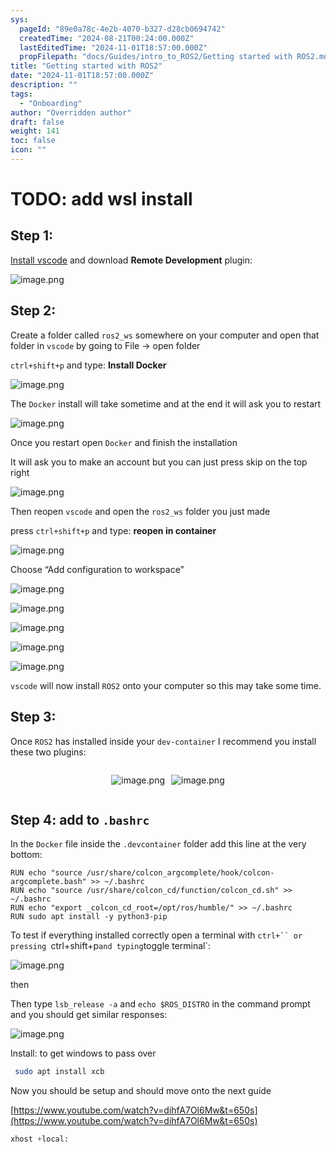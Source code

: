 ```yaml
---
sys:
  pageId: "89e0a78c-4e2b-4070-b327-d28cb0694742"
  createdTime: "2024-08-21T00:24:00.000Z"
  lastEditedTime: "2024-11-01T18:57:00.000Z"
  propFilepath: "docs/Guides/intro_to_ROS2/Getting started with ROS2.md"
title: "Getting started with ROS2"
date: "2024-11-01T18:57:00.000Z"
description: ""
tags:
  - "Onboarding"
author: "Overridden author"
draft: false
weight: 141
toc: false
icon: ""
---
```


# TODO: add wsl install

## Step 1:

[Install vscode](https://code.visualstudio.com/download) and download **Remote Development** plugin:

![image.png](https://prod-files-secure.s3.us-west-2.amazonaws.com/d518164a-d88e-44d1-a4ee-3adb3bd8bce0/efb52993-1881-4a40-b95e-6f020334f022/image.png?X-Amz-Algorithm=AWS4-HMAC-SHA256&X-Amz-Content-Sha256=UNSIGNED-PAYLOAD&X-Amz-Credential=ASIAZI2LB466UF7I72CD%2F20250404%2Fus-west-2%2Fs3%2Faws4_request&X-Amz-Date=20250404T150817Z&X-Amz-Expires=3600&X-Amz-Security-Token=IQoJb3JpZ2luX2VjEJ%2F%2F%2F%2F%2F%2F%2F%2F%2F%2F%2FwEaCXVzLXdlc3QtMiJHMEUCIC9%2FqLAhv2QK18dvOuXrFGSLdxbNZ%2BP9HdnJfaihRREoAiEA%2Bwa%2Feu%2Fsw3L9J3jl7MAi4P8FEg%2BMeOchaoH9toN1oZ8q%2FwMIGBAAGgw2Mzc0MjMxODM4MDUiDEvL4qo6TS6Il1HL8SrcA2%2B71ZDBOikGRl0%2F1F3NYcEW99VNUCw0WLD%2BlRb1HowzkfjTiyvNmhL1vyZ%2FYYd2jQLOqOijuEhS9XwBIDoGLXhjZrn%2B5aOKm99Fn9VKkEzkfL0E5ABU0K0Nqgrnz6XY3IXgsZ8PPnwcPESFHaeZSjomJhYDYPZv8rxhqmYVQlteRPEWKXobD8Gt2qgfsGet0dc69Qs1CEysu36vUL38xOK%2F8wg4yofsUApxhk6fw9GVd3UpdYXjYkBpkTh6lGb4Zrd%2FBwdcrKEK1xPopOceSjQWKEiIr87ufE%2FSrg9F3lK8cWGZ%2BpUpbvkuv2QQ3fZ2snfeiXn0I9OOImCIfQ%2BE4OHHCGlhDel7iJPp%2Bb%2BRQU%2F8wX8%2FvNZUatPXmNDjzfJYDn1qpmpnRknCDjLmF79oiWIgzZvGRGqG0WyYnKPpKCtAPtDzbyuD8gjEBrXDyvLnsi%2BWzfg2Hnp%2BG96lbeL0EcbNFeRuerKP4TR1KwBLssuD5mIWS5tI2C5P7bIsgvVbUdC4pdlW%2B9HMGEffrArvAMbWtybuZG9DvDdG8cY3phw7BSxbT3YBidcuu%2BpfldcuJ62t6z4N6PwtHE1fkHQ0RvPjFa7h5RTmcVn0A8GWv%2FwNpCbGgyzsyzUsvRVPMNPmv78GOqUBe57tC6wglrJd2vr34uJ7ErGrDQQ7UPnHkoo9wK8%2BwtxikC%2B3zwBdLNNZQz3ga1Y48R3lUYKaL2Jse8HzeL5PFLnpBS%2BJCu8ycf6E1xPXnJwwukDq2lSb2GYM6MIoV0MpWMdFdmKb3%2Bq4Q%2Bqbn3xLMfWieXOp8vgCJCOI9n4zxZr5aa8UmseH0%2B7rG%2FLxXkLAawnmbgug1TbRHPnorSejCOhUWUsz&X-Amz-Signature=ad19d2773f7a041a0e4aeef936349e9e42ad77f1332c9c6210513ed3cb691175&X-Amz-SignedHeaders=host&x-id=GetObject)

## Step 2:

Create a folder called `ros2_ws` somewhere on your computer and open that folder in `vscode` by going to File → open folder 

`ctrl+shift+p` and type: **Install Docker**

![image.png](https://prod-files-secure.s3.us-west-2.amazonaws.com/d518164a-d88e-44d1-a4ee-3adb3bd8bce0/2269dc0e-1cd5-47ff-bceb-c04ad9b2eab0/image.png?X-Amz-Algorithm=AWS4-HMAC-SHA256&X-Amz-Content-Sha256=UNSIGNED-PAYLOAD&X-Amz-Credential=ASIAZI2LB466UF7I72CD%2F20250404%2Fus-west-2%2Fs3%2Faws4_request&X-Amz-Date=20250404T150817Z&X-Amz-Expires=3600&X-Amz-Security-Token=IQoJb3JpZ2luX2VjEJ%2F%2F%2F%2F%2F%2F%2F%2F%2F%2F%2FwEaCXVzLXdlc3QtMiJHMEUCIC9%2FqLAhv2QK18dvOuXrFGSLdxbNZ%2BP9HdnJfaihRREoAiEA%2Bwa%2Feu%2Fsw3L9J3jl7MAi4P8FEg%2BMeOchaoH9toN1oZ8q%2FwMIGBAAGgw2Mzc0MjMxODM4MDUiDEvL4qo6TS6Il1HL8SrcA2%2B71ZDBOikGRl0%2F1F3NYcEW99VNUCw0WLD%2BlRb1HowzkfjTiyvNmhL1vyZ%2FYYd2jQLOqOijuEhS9XwBIDoGLXhjZrn%2B5aOKm99Fn9VKkEzkfL0E5ABU0K0Nqgrnz6XY3IXgsZ8PPnwcPESFHaeZSjomJhYDYPZv8rxhqmYVQlteRPEWKXobD8Gt2qgfsGet0dc69Qs1CEysu36vUL38xOK%2F8wg4yofsUApxhk6fw9GVd3UpdYXjYkBpkTh6lGb4Zrd%2FBwdcrKEK1xPopOceSjQWKEiIr87ufE%2FSrg9F3lK8cWGZ%2BpUpbvkuv2QQ3fZ2snfeiXn0I9OOImCIfQ%2BE4OHHCGlhDel7iJPp%2Bb%2BRQU%2F8wX8%2FvNZUatPXmNDjzfJYDn1qpmpnRknCDjLmF79oiWIgzZvGRGqG0WyYnKPpKCtAPtDzbyuD8gjEBrXDyvLnsi%2BWzfg2Hnp%2BG96lbeL0EcbNFeRuerKP4TR1KwBLssuD5mIWS5tI2C5P7bIsgvVbUdC4pdlW%2B9HMGEffrArvAMbWtybuZG9DvDdG8cY3phw7BSxbT3YBidcuu%2BpfldcuJ62t6z4N6PwtHE1fkHQ0RvPjFa7h5RTmcVn0A8GWv%2FwNpCbGgyzsyzUsvRVPMNPmv78GOqUBe57tC6wglrJd2vr34uJ7ErGrDQQ7UPnHkoo9wK8%2BwtxikC%2B3zwBdLNNZQz3ga1Y48R3lUYKaL2Jse8HzeL5PFLnpBS%2BJCu8ycf6E1xPXnJwwukDq2lSb2GYM6MIoV0MpWMdFdmKb3%2Bq4Q%2Bqbn3xLMfWieXOp8vgCJCOI9n4zxZr5aa8UmseH0%2B7rG%2FLxXkLAawnmbgug1TbRHPnorSejCOhUWUsz&X-Amz-Signature=14126e46c6bde48c2abd0bc8a485a2fc54d266241c80223f5cda06193ae1d043&X-Amz-SignedHeaders=host&x-id=GetObject)

The `Docker` install will take sometime and at the end it will ask you to restart

![image.png](https://prod-files-secure.s3.us-west-2.amazonaws.com/d518164a-d88e-44d1-a4ee-3adb3bd8bce0/ed233f78-be33-4b1f-b89c-9c346c0e961e/image.png?X-Amz-Algorithm=AWS4-HMAC-SHA256&X-Amz-Content-Sha256=UNSIGNED-PAYLOAD&X-Amz-Credential=ASIAZI2LB466UF7I72CD%2F20250404%2Fus-west-2%2Fs3%2Faws4_request&X-Amz-Date=20250404T150817Z&X-Amz-Expires=3600&X-Amz-Security-Token=IQoJb3JpZ2luX2VjEJ%2F%2F%2F%2F%2F%2F%2F%2F%2F%2F%2FwEaCXVzLXdlc3QtMiJHMEUCIC9%2FqLAhv2QK18dvOuXrFGSLdxbNZ%2BP9HdnJfaihRREoAiEA%2Bwa%2Feu%2Fsw3L9J3jl7MAi4P8FEg%2BMeOchaoH9toN1oZ8q%2FwMIGBAAGgw2Mzc0MjMxODM4MDUiDEvL4qo6TS6Il1HL8SrcA2%2B71ZDBOikGRl0%2F1F3NYcEW99VNUCw0WLD%2BlRb1HowzkfjTiyvNmhL1vyZ%2FYYd2jQLOqOijuEhS9XwBIDoGLXhjZrn%2B5aOKm99Fn9VKkEzkfL0E5ABU0K0Nqgrnz6XY3IXgsZ8PPnwcPESFHaeZSjomJhYDYPZv8rxhqmYVQlteRPEWKXobD8Gt2qgfsGet0dc69Qs1CEysu36vUL38xOK%2F8wg4yofsUApxhk6fw9GVd3UpdYXjYkBpkTh6lGb4Zrd%2FBwdcrKEK1xPopOceSjQWKEiIr87ufE%2FSrg9F3lK8cWGZ%2BpUpbvkuv2QQ3fZ2snfeiXn0I9OOImCIfQ%2BE4OHHCGlhDel7iJPp%2Bb%2BRQU%2F8wX8%2FvNZUatPXmNDjzfJYDn1qpmpnRknCDjLmF79oiWIgzZvGRGqG0WyYnKPpKCtAPtDzbyuD8gjEBrXDyvLnsi%2BWzfg2Hnp%2BG96lbeL0EcbNFeRuerKP4TR1KwBLssuD5mIWS5tI2C5P7bIsgvVbUdC4pdlW%2B9HMGEffrArvAMbWtybuZG9DvDdG8cY3phw7BSxbT3YBidcuu%2BpfldcuJ62t6z4N6PwtHE1fkHQ0RvPjFa7h5RTmcVn0A8GWv%2FwNpCbGgyzsyzUsvRVPMNPmv78GOqUBe57tC6wglrJd2vr34uJ7ErGrDQQ7UPnHkoo9wK8%2BwtxikC%2B3zwBdLNNZQz3ga1Y48R3lUYKaL2Jse8HzeL5PFLnpBS%2BJCu8ycf6E1xPXnJwwukDq2lSb2GYM6MIoV0MpWMdFdmKb3%2Bq4Q%2Bqbn3xLMfWieXOp8vgCJCOI9n4zxZr5aa8UmseH0%2B7rG%2FLxXkLAawnmbgug1TbRHPnorSejCOhUWUsz&X-Amz-Signature=0a6d57a3466af064ac609de50d8504dc218c7825ffa5ac22006e4ece31ddd535&X-Amz-SignedHeaders=host&x-id=GetObject)

Once you restart open `Docker` and finish the installation

It will ask you to make an account but you can just press skip on the top right

![image.png](https://prod-files-secure.s3.us-west-2.amazonaws.com/d518164a-d88e-44d1-a4ee-3adb3bd8bce0/21010ad9-1659-4fd9-9f59-9932a09b2a3d/image.png?X-Amz-Algorithm=AWS4-HMAC-SHA256&X-Amz-Content-Sha256=UNSIGNED-PAYLOAD&X-Amz-Credential=ASIAZI2LB466UF7I72CD%2F20250404%2Fus-west-2%2Fs3%2Faws4_request&X-Amz-Date=20250404T150817Z&X-Amz-Expires=3600&X-Amz-Security-Token=IQoJb3JpZ2luX2VjEJ%2F%2F%2F%2F%2F%2F%2F%2F%2F%2F%2FwEaCXVzLXdlc3QtMiJHMEUCIC9%2FqLAhv2QK18dvOuXrFGSLdxbNZ%2BP9HdnJfaihRREoAiEA%2Bwa%2Feu%2Fsw3L9J3jl7MAi4P8FEg%2BMeOchaoH9toN1oZ8q%2FwMIGBAAGgw2Mzc0MjMxODM4MDUiDEvL4qo6TS6Il1HL8SrcA2%2B71ZDBOikGRl0%2F1F3NYcEW99VNUCw0WLD%2BlRb1HowzkfjTiyvNmhL1vyZ%2FYYd2jQLOqOijuEhS9XwBIDoGLXhjZrn%2B5aOKm99Fn9VKkEzkfL0E5ABU0K0Nqgrnz6XY3IXgsZ8PPnwcPESFHaeZSjomJhYDYPZv8rxhqmYVQlteRPEWKXobD8Gt2qgfsGet0dc69Qs1CEysu36vUL38xOK%2F8wg4yofsUApxhk6fw9GVd3UpdYXjYkBpkTh6lGb4Zrd%2FBwdcrKEK1xPopOceSjQWKEiIr87ufE%2FSrg9F3lK8cWGZ%2BpUpbvkuv2QQ3fZ2snfeiXn0I9OOImCIfQ%2BE4OHHCGlhDel7iJPp%2Bb%2BRQU%2F8wX8%2FvNZUatPXmNDjzfJYDn1qpmpnRknCDjLmF79oiWIgzZvGRGqG0WyYnKPpKCtAPtDzbyuD8gjEBrXDyvLnsi%2BWzfg2Hnp%2BG96lbeL0EcbNFeRuerKP4TR1KwBLssuD5mIWS5tI2C5P7bIsgvVbUdC4pdlW%2B9HMGEffrArvAMbWtybuZG9DvDdG8cY3phw7BSxbT3YBidcuu%2BpfldcuJ62t6z4N6PwtHE1fkHQ0RvPjFa7h5RTmcVn0A8GWv%2FwNpCbGgyzsyzUsvRVPMNPmv78GOqUBe57tC6wglrJd2vr34uJ7ErGrDQQ7UPnHkoo9wK8%2BwtxikC%2B3zwBdLNNZQz3ga1Y48R3lUYKaL2Jse8HzeL5PFLnpBS%2BJCu8ycf6E1xPXnJwwukDq2lSb2GYM6MIoV0MpWMdFdmKb3%2Bq4Q%2Bqbn3xLMfWieXOp8vgCJCOI9n4zxZr5aa8UmseH0%2B7rG%2FLxXkLAawnmbgug1TbRHPnorSejCOhUWUsz&X-Amz-Signature=8013183875a9459bec14ab4188f2c9eb6ba3a9af923459ed5da8fec449b4ea5b&X-Amz-SignedHeaders=host&x-id=GetObject)

Then reopen `vscode` and open the `ros2_ws` folder you just made

press `ctrl+shift+p` and type: **reopen in container**

![image.png](https://prod-files-secure.s3.us-west-2.amazonaws.com/d518164a-d88e-44d1-a4ee-3adb3bd8bce0/4e93b8c2-41ad-488c-8095-c74205196118/image.png?X-Amz-Algorithm=AWS4-HMAC-SHA256&X-Amz-Content-Sha256=UNSIGNED-PAYLOAD&X-Amz-Credential=ASIAZI2LB466UF7I72CD%2F20250404%2Fus-west-2%2Fs3%2Faws4_request&X-Amz-Date=20250404T150817Z&X-Amz-Expires=3600&X-Amz-Security-Token=IQoJb3JpZ2luX2VjEJ%2F%2F%2F%2F%2F%2F%2F%2F%2F%2F%2FwEaCXVzLXdlc3QtMiJHMEUCIC9%2FqLAhv2QK18dvOuXrFGSLdxbNZ%2BP9HdnJfaihRREoAiEA%2Bwa%2Feu%2Fsw3L9J3jl7MAi4P8FEg%2BMeOchaoH9toN1oZ8q%2FwMIGBAAGgw2Mzc0MjMxODM4MDUiDEvL4qo6TS6Il1HL8SrcA2%2B71ZDBOikGRl0%2F1F3NYcEW99VNUCw0WLD%2BlRb1HowzkfjTiyvNmhL1vyZ%2FYYd2jQLOqOijuEhS9XwBIDoGLXhjZrn%2B5aOKm99Fn9VKkEzkfL0E5ABU0K0Nqgrnz6XY3IXgsZ8PPnwcPESFHaeZSjomJhYDYPZv8rxhqmYVQlteRPEWKXobD8Gt2qgfsGet0dc69Qs1CEysu36vUL38xOK%2F8wg4yofsUApxhk6fw9GVd3UpdYXjYkBpkTh6lGb4Zrd%2FBwdcrKEK1xPopOceSjQWKEiIr87ufE%2FSrg9F3lK8cWGZ%2BpUpbvkuv2QQ3fZ2snfeiXn0I9OOImCIfQ%2BE4OHHCGlhDel7iJPp%2Bb%2BRQU%2F8wX8%2FvNZUatPXmNDjzfJYDn1qpmpnRknCDjLmF79oiWIgzZvGRGqG0WyYnKPpKCtAPtDzbyuD8gjEBrXDyvLnsi%2BWzfg2Hnp%2BG96lbeL0EcbNFeRuerKP4TR1KwBLssuD5mIWS5tI2C5P7bIsgvVbUdC4pdlW%2B9HMGEffrArvAMbWtybuZG9DvDdG8cY3phw7BSxbT3YBidcuu%2BpfldcuJ62t6z4N6PwtHE1fkHQ0RvPjFa7h5RTmcVn0A8GWv%2FwNpCbGgyzsyzUsvRVPMNPmv78GOqUBe57tC6wglrJd2vr34uJ7ErGrDQQ7UPnHkoo9wK8%2BwtxikC%2B3zwBdLNNZQz3ga1Y48R3lUYKaL2Jse8HzeL5PFLnpBS%2BJCu8ycf6E1xPXnJwwukDq2lSb2GYM6MIoV0MpWMdFdmKb3%2Bq4Q%2Bqbn3xLMfWieXOp8vgCJCOI9n4zxZr5aa8UmseH0%2B7rG%2FLxXkLAawnmbgug1TbRHPnorSejCOhUWUsz&X-Amz-Signature=223d29e9937219c1f2cae723476218302feadfbe894a32128ea152e7b5b5a93a&X-Amz-SignedHeaders=host&x-id=GetObject)

Choose “Add configuration to workspace”

![image.png](https://prod-files-secure.s3.us-west-2.amazonaws.com/d518164a-d88e-44d1-a4ee-3adb3bd8bce0/9560b282-5060-4989-ba37-97e7b2c22476/image.png?X-Amz-Algorithm=AWS4-HMAC-SHA256&X-Amz-Content-Sha256=UNSIGNED-PAYLOAD&X-Amz-Credential=ASIAZI2LB466UF7I72CD%2F20250404%2Fus-west-2%2Fs3%2Faws4_request&X-Amz-Date=20250404T150817Z&X-Amz-Expires=3600&X-Amz-Security-Token=IQoJb3JpZ2luX2VjEJ%2F%2F%2F%2F%2F%2F%2F%2F%2F%2F%2FwEaCXVzLXdlc3QtMiJHMEUCIC9%2FqLAhv2QK18dvOuXrFGSLdxbNZ%2BP9HdnJfaihRREoAiEA%2Bwa%2Feu%2Fsw3L9J3jl7MAi4P8FEg%2BMeOchaoH9toN1oZ8q%2FwMIGBAAGgw2Mzc0MjMxODM4MDUiDEvL4qo6TS6Il1HL8SrcA2%2B71ZDBOikGRl0%2F1F3NYcEW99VNUCw0WLD%2BlRb1HowzkfjTiyvNmhL1vyZ%2FYYd2jQLOqOijuEhS9XwBIDoGLXhjZrn%2B5aOKm99Fn9VKkEzkfL0E5ABU0K0Nqgrnz6XY3IXgsZ8PPnwcPESFHaeZSjomJhYDYPZv8rxhqmYVQlteRPEWKXobD8Gt2qgfsGet0dc69Qs1CEysu36vUL38xOK%2F8wg4yofsUApxhk6fw9GVd3UpdYXjYkBpkTh6lGb4Zrd%2FBwdcrKEK1xPopOceSjQWKEiIr87ufE%2FSrg9F3lK8cWGZ%2BpUpbvkuv2QQ3fZ2snfeiXn0I9OOImCIfQ%2BE4OHHCGlhDel7iJPp%2Bb%2BRQU%2F8wX8%2FvNZUatPXmNDjzfJYDn1qpmpnRknCDjLmF79oiWIgzZvGRGqG0WyYnKPpKCtAPtDzbyuD8gjEBrXDyvLnsi%2BWzfg2Hnp%2BG96lbeL0EcbNFeRuerKP4TR1KwBLssuD5mIWS5tI2C5P7bIsgvVbUdC4pdlW%2B9HMGEffrArvAMbWtybuZG9DvDdG8cY3phw7BSxbT3YBidcuu%2BpfldcuJ62t6z4N6PwtHE1fkHQ0RvPjFa7h5RTmcVn0A8GWv%2FwNpCbGgyzsyzUsvRVPMNPmv78GOqUBe57tC6wglrJd2vr34uJ7ErGrDQQ7UPnHkoo9wK8%2BwtxikC%2B3zwBdLNNZQz3ga1Y48R3lUYKaL2Jse8HzeL5PFLnpBS%2BJCu8ycf6E1xPXnJwwukDq2lSb2GYM6MIoV0MpWMdFdmKb3%2Bq4Q%2Bqbn3xLMfWieXOp8vgCJCOI9n4zxZr5aa8UmseH0%2B7rG%2FLxXkLAawnmbgug1TbRHPnorSejCOhUWUsz&X-Amz-Signature=103a21acedbac267d0a5fae0daafadc7bc35d885bb07132f00be80272f8c73f4&X-Amz-SignedHeaders=host&x-id=GetObject)

![image.png](https://prod-files-secure.s3.us-west-2.amazonaws.com/d518164a-d88e-44d1-a4ee-3adb3bd8bce0/2ee63f81-886b-48e8-a553-dc6e5eac99e4/image.png?X-Amz-Algorithm=AWS4-HMAC-SHA256&X-Amz-Content-Sha256=UNSIGNED-PAYLOAD&X-Amz-Credential=ASIAZI2LB466UF7I72CD%2F20250404%2Fus-west-2%2Fs3%2Faws4_request&X-Amz-Date=20250404T150817Z&X-Amz-Expires=3600&X-Amz-Security-Token=IQoJb3JpZ2luX2VjEJ%2F%2F%2F%2F%2F%2F%2F%2F%2F%2F%2FwEaCXVzLXdlc3QtMiJHMEUCIC9%2FqLAhv2QK18dvOuXrFGSLdxbNZ%2BP9HdnJfaihRREoAiEA%2Bwa%2Feu%2Fsw3L9J3jl7MAi4P8FEg%2BMeOchaoH9toN1oZ8q%2FwMIGBAAGgw2Mzc0MjMxODM4MDUiDEvL4qo6TS6Il1HL8SrcA2%2B71ZDBOikGRl0%2F1F3NYcEW99VNUCw0WLD%2BlRb1HowzkfjTiyvNmhL1vyZ%2FYYd2jQLOqOijuEhS9XwBIDoGLXhjZrn%2B5aOKm99Fn9VKkEzkfL0E5ABU0K0Nqgrnz6XY3IXgsZ8PPnwcPESFHaeZSjomJhYDYPZv8rxhqmYVQlteRPEWKXobD8Gt2qgfsGet0dc69Qs1CEysu36vUL38xOK%2F8wg4yofsUApxhk6fw9GVd3UpdYXjYkBpkTh6lGb4Zrd%2FBwdcrKEK1xPopOceSjQWKEiIr87ufE%2FSrg9F3lK8cWGZ%2BpUpbvkuv2QQ3fZ2snfeiXn0I9OOImCIfQ%2BE4OHHCGlhDel7iJPp%2Bb%2BRQU%2F8wX8%2FvNZUatPXmNDjzfJYDn1qpmpnRknCDjLmF79oiWIgzZvGRGqG0WyYnKPpKCtAPtDzbyuD8gjEBrXDyvLnsi%2BWzfg2Hnp%2BG96lbeL0EcbNFeRuerKP4TR1KwBLssuD5mIWS5tI2C5P7bIsgvVbUdC4pdlW%2B9HMGEffrArvAMbWtybuZG9DvDdG8cY3phw7BSxbT3YBidcuu%2BpfldcuJ62t6z4N6PwtHE1fkHQ0RvPjFa7h5RTmcVn0A8GWv%2FwNpCbGgyzsyzUsvRVPMNPmv78GOqUBe57tC6wglrJd2vr34uJ7ErGrDQQ7UPnHkoo9wK8%2BwtxikC%2B3zwBdLNNZQz3ga1Y48R3lUYKaL2Jse8HzeL5PFLnpBS%2BJCu8ycf6E1xPXnJwwukDq2lSb2GYM6MIoV0MpWMdFdmKb3%2Bq4Q%2Bqbn3xLMfWieXOp8vgCJCOI9n4zxZr5aa8UmseH0%2B7rG%2FLxXkLAawnmbgug1TbRHPnorSejCOhUWUsz&X-Amz-Signature=ae76c781c82c615a0c4385d28bd5598eb6950987cecbfb7c2bdabe8c31770e9d&X-Amz-SignedHeaders=host&x-id=GetObject)

![image.png](https://prod-files-secure.s3.us-west-2.amazonaws.com/d518164a-d88e-44d1-a4ee-3adb3bd8bce0/ae1580b2-b048-407e-aed9-b584224a7a04/image.png?X-Amz-Algorithm=AWS4-HMAC-SHA256&X-Amz-Content-Sha256=UNSIGNED-PAYLOAD&X-Amz-Credential=ASIAZI2LB466UF7I72CD%2F20250404%2Fus-west-2%2Fs3%2Faws4_request&X-Amz-Date=20250404T150817Z&X-Amz-Expires=3600&X-Amz-Security-Token=IQoJb3JpZ2luX2VjEJ%2F%2F%2F%2F%2F%2F%2F%2F%2F%2F%2FwEaCXVzLXdlc3QtMiJHMEUCIC9%2FqLAhv2QK18dvOuXrFGSLdxbNZ%2BP9HdnJfaihRREoAiEA%2Bwa%2Feu%2Fsw3L9J3jl7MAi4P8FEg%2BMeOchaoH9toN1oZ8q%2FwMIGBAAGgw2Mzc0MjMxODM4MDUiDEvL4qo6TS6Il1HL8SrcA2%2B71ZDBOikGRl0%2F1F3NYcEW99VNUCw0WLD%2BlRb1HowzkfjTiyvNmhL1vyZ%2FYYd2jQLOqOijuEhS9XwBIDoGLXhjZrn%2B5aOKm99Fn9VKkEzkfL0E5ABU0K0Nqgrnz6XY3IXgsZ8PPnwcPESFHaeZSjomJhYDYPZv8rxhqmYVQlteRPEWKXobD8Gt2qgfsGet0dc69Qs1CEysu36vUL38xOK%2F8wg4yofsUApxhk6fw9GVd3UpdYXjYkBpkTh6lGb4Zrd%2FBwdcrKEK1xPopOceSjQWKEiIr87ufE%2FSrg9F3lK8cWGZ%2BpUpbvkuv2QQ3fZ2snfeiXn0I9OOImCIfQ%2BE4OHHCGlhDel7iJPp%2Bb%2BRQU%2F8wX8%2FvNZUatPXmNDjzfJYDn1qpmpnRknCDjLmF79oiWIgzZvGRGqG0WyYnKPpKCtAPtDzbyuD8gjEBrXDyvLnsi%2BWzfg2Hnp%2BG96lbeL0EcbNFeRuerKP4TR1KwBLssuD5mIWS5tI2C5P7bIsgvVbUdC4pdlW%2B9HMGEffrArvAMbWtybuZG9DvDdG8cY3phw7BSxbT3YBidcuu%2BpfldcuJ62t6z4N6PwtHE1fkHQ0RvPjFa7h5RTmcVn0A8GWv%2FwNpCbGgyzsyzUsvRVPMNPmv78GOqUBe57tC6wglrJd2vr34uJ7ErGrDQQ7UPnHkoo9wK8%2BwtxikC%2B3zwBdLNNZQz3ga1Y48R3lUYKaL2Jse8HzeL5PFLnpBS%2BJCu8ycf6E1xPXnJwwukDq2lSb2GYM6MIoV0MpWMdFdmKb3%2Bq4Q%2Bqbn3xLMfWieXOp8vgCJCOI9n4zxZr5aa8UmseH0%2B7rG%2FLxXkLAawnmbgug1TbRHPnorSejCOhUWUsz&X-Amz-Signature=416d867bb87e829c7cf9e506aac5994e3061781e52287e213d8ec08877687407&X-Amz-SignedHeaders=host&x-id=GetObject)

![image.png](https://prod-files-secure.s3.us-west-2.amazonaws.com/d518164a-d88e-44d1-a4ee-3adb3bd8bce0/53255b28-f75e-430f-b9e3-c0ac8577e42b/image.png?X-Amz-Algorithm=AWS4-HMAC-SHA256&X-Amz-Content-Sha256=UNSIGNED-PAYLOAD&X-Amz-Credential=ASIAZI2LB466UF7I72CD%2F20250404%2Fus-west-2%2Fs3%2Faws4_request&X-Amz-Date=20250404T150817Z&X-Amz-Expires=3600&X-Amz-Security-Token=IQoJb3JpZ2luX2VjEJ%2F%2F%2F%2F%2F%2F%2F%2F%2F%2F%2FwEaCXVzLXdlc3QtMiJHMEUCIC9%2FqLAhv2QK18dvOuXrFGSLdxbNZ%2BP9HdnJfaihRREoAiEA%2Bwa%2Feu%2Fsw3L9J3jl7MAi4P8FEg%2BMeOchaoH9toN1oZ8q%2FwMIGBAAGgw2Mzc0MjMxODM4MDUiDEvL4qo6TS6Il1HL8SrcA2%2B71ZDBOikGRl0%2F1F3NYcEW99VNUCw0WLD%2BlRb1HowzkfjTiyvNmhL1vyZ%2FYYd2jQLOqOijuEhS9XwBIDoGLXhjZrn%2B5aOKm99Fn9VKkEzkfL0E5ABU0K0Nqgrnz6XY3IXgsZ8PPnwcPESFHaeZSjomJhYDYPZv8rxhqmYVQlteRPEWKXobD8Gt2qgfsGet0dc69Qs1CEysu36vUL38xOK%2F8wg4yofsUApxhk6fw9GVd3UpdYXjYkBpkTh6lGb4Zrd%2FBwdcrKEK1xPopOceSjQWKEiIr87ufE%2FSrg9F3lK8cWGZ%2BpUpbvkuv2QQ3fZ2snfeiXn0I9OOImCIfQ%2BE4OHHCGlhDel7iJPp%2Bb%2BRQU%2F8wX8%2FvNZUatPXmNDjzfJYDn1qpmpnRknCDjLmF79oiWIgzZvGRGqG0WyYnKPpKCtAPtDzbyuD8gjEBrXDyvLnsi%2BWzfg2Hnp%2BG96lbeL0EcbNFeRuerKP4TR1KwBLssuD5mIWS5tI2C5P7bIsgvVbUdC4pdlW%2B9HMGEffrArvAMbWtybuZG9DvDdG8cY3phw7BSxbT3YBidcuu%2BpfldcuJ62t6z4N6PwtHE1fkHQ0RvPjFa7h5RTmcVn0A8GWv%2FwNpCbGgyzsyzUsvRVPMNPmv78GOqUBe57tC6wglrJd2vr34uJ7ErGrDQQ7UPnHkoo9wK8%2BwtxikC%2B3zwBdLNNZQz3ga1Y48R3lUYKaL2Jse8HzeL5PFLnpBS%2BJCu8ycf6E1xPXnJwwukDq2lSb2GYM6MIoV0MpWMdFdmKb3%2Bq4Q%2Bqbn3xLMfWieXOp8vgCJCOI9n4zxZr5aa8UmseH0%2B7rG%2FLxXkLAawnmbgug1TbRHPnorSejCOhUWUsz&X-Amz-Signature=18d8352cb7a0bbced55c94c78d4e575c44d6b5e8fd8c57d29795222e434c7c00&X-Amz-SignedHeaders=host&x-id=GetObject)

![image.png](https://prod-files-secure.s3.us-west-2.amazonaws.com/d518164a-d88e-44d1-a4ee-3adb3bd8bce0/7c562767-5af9-4ffb-97d1-327bcdf4ee00/image.png?X-Amz-Algorithm=AWS4-HMAC-SHA256&X-Amz-Content-Sha256=UNSIGNED-PAYLOAD&X-Amz-Credential=ASIAZI2LB466UF7I72CD%2F20250404%2Fus-west-2%2Fs3%2Faws4_request&X-Amz-Date=20250404T150817Z&X-Amz-Expires=3600&X-Amz-Security-Token=IQoJb3JpZ2luX2VjEJ%2F%2F%2F%2F%2F%2F%2F%2F%2F%2F%2FwEaCXVzLXdlc3QtMiJHMEUCIC9%2FqLAhv2QK18dvOuXrFGSLdxbNZ%2BP9HdnJfaihRREoAiEA%2Bwa%2Feu%2Fsw3L9J3jl7MAi4P8FEg%2BMeOchaoH9toN1oZ8q%2FwMIGBAAGgw2Mzc0MjMxODM4MDUiDEvL4qo6TS6Il1HL8SrcA2%2B71ZDBOikGRl0%2F1F3NYcEW99VNUCw0WLD%2BlRb1HowzkfjTiyvNmhL1vyZ%2FYYd2jQLOqOijuEhS9XwBIDoGLXhjZrn%2B5aOKm99Fn9VKkEzkfL0E5ABU0K0Nqgrnz6XY3IXgsZ8PPnwcPESFHaeZSjomJhYDYPZv8rxhqmYVQlteRPEWKXobD8Gt2qgfsGet0dc69Qs1CEysu36vUL38xOK%2F8wg4yofsUApxhk6fw9GVd3UpdYXjYkBpkTh6lGb4Zrd%2FBwdcrKEK1xPopOceSjQWKEiIr87ufE%2FSrg9F3lK8cWGZ%2BpUpbvkuv2QQ3fZ2snfeiXn0I9OOImCIfQ%2BE4OHHCGlhDel7iJPp%2Bb%2BRQU%2F8wX8%2FvNZUatPXmNDjzfJYDn1qpmpnRknCDjLmF79oiWIgzZvGRGqG0WyYnKPpKCtAPtDzbyuD8gjEBrXDyvLnsi%2BWzfg2Hnp%2BG96lbeL0EcbNFeRuerKP4TR1KwBLssuD5mIWS5tI2C5P7bIsgvVbUdC4pdlW%2B9HMGEffrArvAMbWtybuZG9DvDdG8cY3phw7BSxbT3YBidcuu%2BpfldcuJ62t6z4N6PwtHE1fkHQ0RvPjFa7h5RTmcVn0A8GWv%2FwNpCbGgyzsyzUsvRVPMNPmv78GOqUBe57tC6wglrJd2vr34uJ7ErGrDQQ7UPnHkoo9wK8%2BwtxikC%2B3zwBdLNNZQz3ga1Y48R3lUYKaL2Jse8HzeL5PFLnpBS%2BJCu8ycf6E1xPXnJwwukDq2lSb2GYM6MIoV0MpWMdFdmKb3%2Bq4Q%2Bqbn3xLMfWieXOp8vgCJCOI9n4zxZr5aa8UmseH0%2B7rG%2FLxXkLAawnmbgug1TbRHPnorSejCOhUWUsz&X-Amz-Signature=72701ba02eeb13a8a128a717c28505b8b75c7fc2d35e2a9e0d53e581be0a6836&X-Amz-SignedHeaders=host&x-id=GetObject)

`vscode` will now install `ROS2` onto your computer so this may take some time.

## Step 3:

Once `ROS2` has installed inside your `dev-container` I recommend you install these two plugins:

<div style="display: flex;flex-direction: row; column-gap:10px; max-width: 630px;justify-content: center;">
<div>

![image.png](https://prod-files-secure.s3.us-west-2.amazonaws.com/d518164a-d88e-44d1-a4ee-3adb3bd8bce0/3fc3d550-5a54-4ba1-ba6b-faa01cdb7369/image.png?X-Amz-Algorithm=AWS4-HMAC-SHA256&X-Amz-Content-Sha256=UNSIGNED-PAYLOAD&X-Amz-Credential=ASIAZI2LB4664P5W4QZC%2F20250404%2Fus-west-2%2Fs3%2Faws4_request&X-Amz-Date=20250404T150835Z&X-Amz-Expires=3600&X-Amz-Security-Token=IQoJb3JpZ2luX2VjEJ%2F%2F%2F%2F%2F%2F%2F%2F%2F%2F%2FwEaCXVzLXdlc3QtMiJHMEUCIQDLvt9ER%2BCFp49vNa4lokf6DZ94gx6YUF8YyNb0oY14mAIgFKOPKwFSrYU74JD88oTu3Zl0RgGSndRrcOhF%2Fw%2BYM4Aq%2FwMIGBAAGgw2Mzc0MjMxODM4MDUiDEUys0YuVu46aOepuCrcAyW1j7Rqw8dpwESrIiytuo2rkDgBc1QRIyNPqg%2Bc6f0IhJ8maNxdbZH6NG3uYWg96hvy0FKQmkMxf3dIS0LnZYOFvwW94Kg12r40TaJuiVKuqiIZoc%2B%2FOJhCmI8WoSoYEMcjNdrTYy1zL%2Bq6rciGp7nR2lnV7kzxMr341%2FE3HOmztL2KAY5yBgcL12VPSY2SCYtv%2FZIlSTxewv6I4fGeVqgBSe43h4CU8KEp3oCeFJgyv6jUyE6f0mnjBuSLpavxEbQB2jV7zG%2FRMncPtuyEA6lWEROKQemHYtFrPU28xdXpaXbFVUrgcA7oq0a2JyWsODN83ZPBVMhQb8sduTTgyvn9bZhZ94UeFveL1tfYuc3Syji4dcSIMdB%2FoFVKeM807e33UxeQqd4FTBRBC1h9pwId1k0VON7cwMfHUfzBm84OUBR6LPrI%2FGj21Paxnx9xWLhvnunAbYjDlYkPfPpiV6Fp4obmt8W7V5wNcEU6vL8tdgzAly5uhOkj9ouZlIbtDGcNEXka9Y95y%2BkE8H3TwOSaPqBLN64fT9x8gg8jFZBaB2F%2B2m8ENlYqjkVaBa1%2FqM5lFgsSIo%2BsHetSgEQ%2FoTYmAvJHFjOo2sd2Du695LT8PVnf9ZML%2Bv9ve6EsMNrmv78GOqUBCyHnrv54pR25k%2BKWRWPWJhXy6tQdHVY50s1tcCOCzf6MZMe4GO3EwfEg%2F%2BboYjrbcKghufOguzONZyajwyaN4CJwSUAxs%2BMIr41xgaHMbdv1oxuFpC%2BP4KFNVrlSel6bmZ1sTHCVVHtQo8yfx49tk4iWbfaeJCotiazqhcyZOgGx%2FuzD2DGnbRcC5vLYWwN1LIIBZIxkvL%2BYYu%2FwdGs8tsaumhH9&X-Amz-Signature=e619ca7bcef5867fee4ff6b48bfbea72acfe075445db17b0ad7901891189df18&X-Amz-SignedHeaders=host&x-id=GetObject)

</div>
<div>

![image.png](https://prod-files-secure.s3.us-west-2.amazonaws.com/d518164a-d88e-44d1-a4ee-3adb3bd8bce0/d994cc66-13c2-4093-a5a3-f84cf4601a82/image.png?X-Amz-Algorithm=AWS4-HMAC-SHA256&X-Amz-Content-Sha256=UNSIGNED-PAYLOAD&X-Amz-Credential=ASIAZI2LB4665C5STWPH%2F20250404%2Fus-west-2%2Fs3%2Faws4_request&X-Amz-Date=20250404T150836Z&X-Amz-Expires=3600&X-Amz-Security-Token=IQoJb3JpZ2luX2VjEJ%2F%2F%2F%2F%2F%2F%2F%2F%2F%2F%2FwEaCXVzLXdlc3QtMiJGMEQCIHm%2BAWMLPiuQkXOdzy9HxmJrIiz5BseijdDUhGEgNoN2AiBMbmaDslcB8WFIuBGol2kvQ7aVMcfAYJ8PujP7DNvfKCr%2FAwgYEAAaDDYzNzQyMzE4MzgwNSIM8ECeSLQbiY3TO0ftKtwDkgCXShIn5CkjQNsDMpvoCXr1VPfVrd45aCSq1Km3%2FAzJm5ZHlLsyadGVAS5D5E0LCrAu8qM2p0N2P3JgqVih3AboaRugnZHhFECpAI5edDDWF5AWV5oP8Dx2W89ROq2D45GnG1vBxXUQtJcA7aWZzI5ADktHVcBpli3YGL%2F%2FalV0aVQjZKLcv1tq9J7jblo7hxXSGJRPzFiiTmmG2aqfc9rmvLfrpp4VZIUUvobxF5nsG40Cc8YokxON4JYjRtKvpTFzYlpSSehaLvoMY7ZM1z0v2639Cf%2Bt491ge8u0dG5LLD4b3RIheTBPkIoxWYspDX1iedHvxZRnxixl2dTGhXz8wlLN51bjetmDAVdA8ugicwIQxxHtB1Vel6Co22C6ANn%2Fn5jMkPmCtdWvQsK41%2BcSA1qLwLVlyPgxfdDswGwu1IcEca1pk5vxoam81l568GZuiAAFrpaAIJ3Bgz1aWtErXHBKsU6e0EGAMwT3AA7y9gpPhMm0x9a0Ulm%2BZNev%2F32qigO799oXPnPodP943uLJ1A1fk3ij6bkQSuf%2FNvU41qiX6uoYlLCPrVycPFCXlBTOOgIbGgeXYD%2BqeppRSNT2Qk9GcbqEIEOEPRr4TRuHQrGBtBfCXyc4204w0ea%2FvwY6pgGuAW5qNUg6wgq4fSvvVH4p2FvvJ576B4yBiDX8gBafiNHBUmlRMM0n40OSY7VsnFCwu4jHdeNUzlt1%2BMaAp9VMhcm5I%2Fh7p9P5XXQbf6HAT9h3u5DsGh15lnBQ7dubPteIRJwL0yDQHKpI1zo7e81jv7EomVhOt5qvbnLu7EK9W7tCzX0zZC55glHLsoZMEpAgPnWzmciWqEa%2F1bUAx0E0lBls2jcQ&X-Amz-Signature=d079aa8568b979487eeb31ea3ca2c4e0b075f9e0deb498859727f9ac77ca5ea1&X-Amz-SignedHeaders=host&x-id=GetObject)

</div>
</div>

## Step 4: add to `.bashrc`

In the `Docker` file inside the `.devcontainer` folder add this line at the very bottom: 

```docker
RUN echo "source /usr/share/colcon_argcomplete/hook/colcon-argcomplete.bash" >> ~/.bashrc
RUN echo "source /usr/share/colcon_cd/function/colcon_cd.sh" >> ~/.bashrc
RUN echo "export _colcon_cd_root=/opt/ros/humble/" >> ~/.bashrc
RUN sudo apt install -y python3-pip 
```

To test if everything installed correctly open a terminal with `ctrl+`` or pressing `ctrl+shift+p` and typing `toggle terminal`:

![image.png](https://prod-files-secure.s3.us-west-2.amazonaws.com/d518164a-d88e-44d1-a4ee-3adb3bd8bce0/6a4943d8-b04e-4c02-9a58-775f3384d1a5/image.png?X-Amz-Algorithm=AWS4-HMAC-SHA256&X-Amz-Content-Sha256=UNSIGNED-PAYLOAD&X-Amz-Credential=ASIAZI2LB466UF7I72CD%2F20250404%2Fus-west-2%2Fs3%2Faws4_request&X-Amz-Date=20250404T150817Z&X-Amz-Expires=3600&X-Amz-Security-Token=IQoJb3JpZ2luX2VjEJ%2F%2F%2F%2F%2F%2F%2F%2F%2F%2F%2FwEaCXVzLXdlc3QtMiJHMEUCIC9%2FqLAhv2QK18dvOuXrFGSLdxbNZ%2BP9HdnJfaihRREoAiEA%2Bwa%2Feu%2Fsw3L9J3jl7MAi4P8FEg%2BMeOchaoH9toN1oZ8q%2FwMIGBAAGgw2Mzc0MjMxODM4MDUiDEvL4qo6TS6Il1HL8SrcA2%2B71ZDBOikGRl0%2F1F3NYcEW99VNUCw0WLD%2BlRb1HowzkfjTiyvNmhL1vyZ%2FYYd2jQLOqOijuEhS9XwBIDoGLXhjZrn%2B5aOKm99Fn9VKkEzkfL0E5ABU0K0Nqgrnz6XY3IXgsZ8PPnwcPESFHaeZSjomJhYDYPZv8rxhqmYVQlteRPEWKXobD8Gt2qgfsGet0dc69Qs1CEysu36vUL38xOK%2F8wg4yofsUApxhk6fw9GVd3UpdYXjYkBpkTh6lGb4Zrd%2FBwdcrKEK1xPopOceSjQWKEiIr87ufE%2FSrg9F3lK8cWGZ%2BpUpbvkuv2QQ3fZ2snfeiXn0I9OOImCIfQ%2BE4OHHCGlhDel7iJPp%2Bb%2BRQU%2F8wX8%2FvNZUatPXmNDjzfJYDn1qpmpnRknCDjLmF79oiWIgzZvGRGqG0WyYnKPpKCtAPtDzbyuD8gjEBrXDyvLnsi%2BWzfg2Hnp%2BG96lbeL0EcbNFeRuerKP4TR1KwBLssuD5mIWS5tI2C5P7bIsgvVbUdC4pdlW%2B9HMGEffrArvAMbWtybuZG9DvDdG8cY3phw7BSxbT3YBidcuu%2BpfldcuJ62t6z4N6PwtHE1fkHQ0RvPjFa7h5RTmcVn0A8GWv%2FwNpCbGgyzsyzUsvRVPMNPmv78GOqUBe57tC6wglrJd2vr34uJ7ErGrDQQ7UPnHkoo9wK8%2BwtxikC%2B3zwBdLNNZQz3ga1Y48R3lUYKaL2Jse8HzeL5PFLnpBS%2BJCu8ycf6E1xPXnJwwukDq2lSb2GYM6MIoV0MpWMdFdmKb3%2Bq4Q%2Bqbn3xLMfWieXOp8vgCJCOI9n4zxZr5aa8UmseH0%2B7rG%2FLxXkLAawnmbgug1TbRHPnorSejCOhUWUsz&X-Amz-Signature=c61e7bfdb9f853bade815298d227d6c000fe4c24785de78da5ba54a0931d2802&X-Amz-SignedHeaders=host&x-id=GetObject)

then 

Then type `lsb_release -a` and `echo $ROS_DISTRO` in the command prompt and you should get similar responses:

![image.png](https://prod-files-secure.s3.us-west-2.amazonaws.com/d518164a-d88e-44d1-a4ee-3adb3bd8bce0/3e635dec-a805-4e85-8b9e-d000e5b71a4e/image.png?X-Amz-Algorithm=AWS4-HMAC-SHA256&X-Amz-Content-Sha256=UNSIGNED-PAYLOAD&X-Amz-Credential=ASIAZI2LB466UF7I72CD%2F20250404%2Fus-west-2%2Fs3%2Faws4_request&X-Amz-Date=20250404T150817Z&X-Amz-Expires=3600&X-Amz-Security-Token=IQoJb3JpZ2luX2VjEJ%2F%2F%2F%2F%2F%2F%2F%2F%2F%2F%2FwEaCXVzLXdlc3QtMiJHMEUCIC9%2FqLAhv2QK18dvOuXrFGSLdxbNZ%2BP9HdnJfaihRREoAiEA%2Bwa%2Feu%2Fsw3L9J3jl7MAi4P8FEg%2BMeOchaoH9toN1oZ8q%2FwMIGBAAGgw2Mzc0MjMxODM4MDUiDEvL4qo6TS6Il1HL8SrcA2%2B71ZDBOikGRl0%2F1F3NYcEW99VNUCw0WLD%2BlRb1HowzkfjTiyvNmhL1vyZ%2FYYd2jQLOqOijuEhS9XwBIDoGLXhjZrn%2B5aOKm99Fn9VKkEzkfL0E5ABU0K0Nqgrnz6XY3IXgsZ8PPnwcPESFHaeZSjomJhYDYPZv8rxhqmYVQlteRPEWKXobD8Gt2qgfsGet0dc69Qs1CEysu36vUL38xOK%2F8wg4yofsUApxhk6fw9GVd3UpdYXjYkBpkTh6lGb4Zrd%2FBwdcrKEK1xPopOceSjQWKEiIr87ufE%2FSrg9F3lK8cWGZ%2BpUpbvkuv2QQ3fZ2snfeiXn0I9OOImCIfQ%2BE4OHHCGlhDel7iJPp%2Bb%2BRQU%2F8wX8%2FvNZUatPXmNDjzfJYDn1qpmpnRknCDjLmF79oiWIgzZvGRGqG0WyYnKPpKCtAPtDzbyuD8gjEBrXDyvLnsi%2BWzfg2Hnp%2BG96lbeL0EcbNFeRuerKP4TR1KwBLssuD5mIWS5tI2C5P7bIsgvVbUdC4pdlW%2B9HMGEffrArvAMbWtybuZG9DvDdG8cY3phw7BSxbT3YBidcuu%2BpfldcuJ62t6z4N6PwtHE1fkHQ0RvPjFa7h5RTmcVn0A8GWv%2FwNpCbGgyzsyzUsvRVPMNPmv78GOqUBe57tC6wglrJd2vr34uJ7ErGrDQQ7UPnHkoo9wK8%2BwtxikC%2B3zwBdLNNZQz3ga1Y48R3lUYKaL2Jse8HzeL5PFLnpBS%2BJCu8ycf6E1xPXnJwwukDq2lSb2GYM6MIoV0MpWMdFdmKb3%2Bq4Q%2Bqbn3xLMfWieXOp8vgCJCOI9n4zxZr5aa8UmseH0%2B7rG%2FLxXkLAawnmbgug1TbRHPnorSejCOhUWUsz&X-Amz-Signature=a97231542ec565517e67ca1734392bc5e59e4fabff716ce0c1d835ac553d4fe1&X-Amz-SignedHeaders=host&x-id=GetObject)

Install:  to get windows to pass over

```bash
 sudo apt install xcb
```

Now you should be setup and should move onto the next guide 

[https://www.youtube.com/watch?v=dihfA7Ol6Mw&t=650s](https://www.youtube.com/watch?v=dihfA7Ol6Mw&t=650s)

```python
xhost +local:
```
